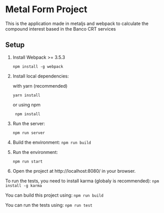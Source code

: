 # Metal Form Project

This is the application made in metaljs and webpack to calculate the compound interest based in the Banco CRT services

## Setup

1. Install Webpack >= 3.5.3
	```
	npm install -g webpack
	```

2. Install local dependencies:

	with yarn (recommended)
	  ```
	  yarn install
	  ```

	  or using npm
	  ```
	   npm install
	  ```

3. Run the server:

	  ```
	  npm run server
	  ```

4. Build the environment:
		```
		npm run build
		```

5. Run the environment:

	  ```
	  npm run start
	  ```

6. Open the project at http://localhost:8080/ in your browser.

To run the tests, you need to install karma (globaly is recommended):
	```
		npm install -g karma
	```

You can build this project using:
	```
	npm run build
	```

You can run the tests using:
	```
	 npm run test
	```
